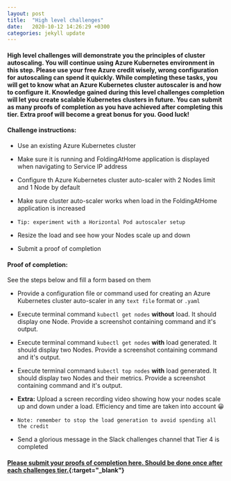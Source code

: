 ```yaml
---
layout: post
title:  "High level challenges"
date:   2020-10-12 14:26:29 +0300
categories: jekyll update
---
```


<header style="margin-top: -188px; position: absolute;">
   <a href="https://metatavu.fi">
   <img src="/xamk-challenges/media/metatavu-logo.png" style="max-width: 100px;"
      alt="Jekyll logo" />
   </a>
</header>

#### High level challenges will demonstrate you the principles of cluster autoscaling. You will continue using Azure Kubernetes environment in this step. Please use your free Azure credit wisely, wrong configuration for autoscaling can spend it quickly. While completing these tasks, you will get to know what an Azure Kubernetes cluster autoscaler is and how to configure it. Knowledge gained during this level challenges completion will let you create scalable Kubernetes clusters in future. You can submit as many proofs of completion as you have achieved after completing this tier. **Extra** proof will become a great bonus for you. Good luck!

#### Challenge instructions:

- Use an existing Azure Kubernetes cluster

- Make sure it is running and FoldingAtHome application is displayed when navigating to Service IP address

- Configure th Azure Kubernetes cluster auto-scaler with 2 Nodes limit and 1 Node by default

- Make sure cluster auto-scaler works when load in the FoldingAtHome application is increased

- ```Tip: experiment with a Horizontal Pod autoscaler setup```

- Resize the load and see how your Nodes scale up and down

- Submit a proof of completion

#### Proof of completion:

See the steps below and fill a form based on them

- Provide a configuration file or command used for creating an Azure Kubernetes cluster auto-scaler  in any ```text file``` format or ```.yaml```

- Execute terminal command ```kubectl get nodes``` **without** load. It should display one Node. Provide a screenshot containing command and it's output.

- Execute terminal command ```kubectl get nodes``` **with** load generated. It should display two Nodes. Provide a screenshot containing command and it's output.

- Execute terminal command ```kubectl top nodes``` **with** load generated. It should display two Nodes and their metrics. Provide a screenshot containing command and it's output.

- **Extra:** Upload a screen recording video showing how your nodes scale up and down under a load. Efficiency and time are taken into account 😀

- ```Note: remember to stop the load generation to avoid spending all the credit```

- Send a glorious message in the Slack challenges channel that Tier 4 is completed

#### [Please submit your proofs of completion here. Should be done once after each challenges tier.](https://docs.google.com/forms/d/e/1FAIpQLSdJM5bxK2b_DFY8RLxKc83oFzKWBh_eu8WZ9rJHfBOqI-sqbQ/viewform?usp=sf_link){:target="_blank"}
